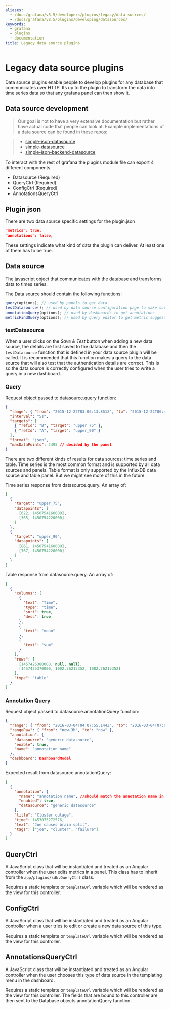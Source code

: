 ```yaml
---
aliases:
  - /docs/grafana/v8.5/developers/plugins/legacy/data-sources/
  - /docs/grafana/v8.5/plugins/developing/datasources/
keywords:
  - grafana
  - plugins
  - documentation
title: Legacy data source plugins
---
```


# Legacy data source plugins

Data source plugins enable people to develop plugins for any database that
communicates over HTTP. Its up to the plugin to transform the data into
time series data so that any grafana panel can then show it.

## Data source development

> Our goal is not to have a very extensive documentation but rather have actual
> code that people can look at. Example implementations of a data source can be
> found in these repos:

> - [simple-json-datasource](https://github.com/grafana/simple-json-datasource)
> - [simple-datasource](https://github.com/grafana/simple-datasource)
> - [simple-json-backend-datasource](https://github.com/grafana/simple-json-backend-datasource)

To interact with the rest of grafana the plugins module file can export 4 different components.

- Datasource (Required)
- QueryCtrl (Required)
- ConfigCtrl (Required)
- AnnotationsQueryCtrl

## Plugin json

There are two data source specific settings for the plugin.json

```json
"metrics": true,
"annotations": false,
```

These settings indicate what kind of data the plugin can deliver. At least one of them has to be true.

## Data source

The javascript object that communicates with the database and transforms data to times series.

The Data source should contain the following functions:

```javascript
query(options); // used by panels to get data
testDatasource(); // used by data source configuration page to make sure the connection is working
annotationQuery(options); // used by dashboards to get annotations
metricFindQuery(options); // used by query editor to get metric suggestions.
```

### testDatasource

When a user clicks on the _Save & Test_ button when adding a new data source, the details are first saved to the database and then the `testDatasource` function that is defined in your data source plugin will be called. It is recommended that this function makes a query to the data source that will also test that the authentication details are correct. This is so the data source is correctly configured when the user tries to write a query in a new dashboard.

### Query

Request object passed to datasource.query function:

```json
{
  "range": { "from": "2015-12-22T03:06:13.851Z", "to": "2015-12-22T06:48:24.137Z" },
  "interval": "5s",
  "targets": [
    { "refId": "B", "target": "upper_75" },
    { "refId": "A", "target": "upper_90" }
  ],
  "format": "json",
  "maxDataPoints": 2495 // decided by the panel
}
```

There are two different kinds of results for data sources:
time series and table. Time series is the most common format and is supported by all data sources and panels. Table format is only supported by the InfluxDB data source and table panel. But we might see more of this in the future.

Time series response from datasource.query.
An array of:

```json
[
  {
    "target": "upper_75",
    "datapoints": [
      [622, 1450754160000],
      [365, 1450754220000]
    ]
  },
  {
    "target": "upper_90",
    "datapoints": [
      [861, 1450754160000],
      [767, 1450754220000]
    ]
  }
]
```

Table response from datasource.query.
An array of:

```json
[
  {
    "columns": [
      {
        "text": "Time",
        "type": "time",
        "sort": true,
        "desc": true
      },
      {
        "text": "mean"
      },
      {
        "text": "sum"
      }
    ],
    "rows": [
      [1457425380000, null, null],
      [1457425370000, 1002.76215352, 1002.76215352]
    ],
    "type": "table"
  }
]
```

### Annotation Query

Request object passed to datasource.annotationQuery function:

```json
{
  "range": { "from": "2016-03-04T04:07:55.144Z", "to": "2016-03-04T07:07:55.144Z" },
  "rangeRaw": { "from": "now-3h", "to": "now" },
  "annotation": {
    "datasource": "generic datasource",
    "enable": true,
    "name": "annotation name"
  },
  "dashboard": DashboardModel
}
```

Expected result from datasource.annotationQuery:

```json
[
  {
    "annotation": {
      "name": "annotation name", //should match the annotation name in grafana
      "enabled": true,
      "datasource": "generic datasource"
    },
    "title": "Cluster outage",
    "time": 1457075272576,
    "text": "Joe causes brain split",
    "tags": ["joe", "cluster", "failure"]
  }
]
```

## QueryCtrl

A JavaScript class that will be instantiated and treated as an Angular controller when the user edits metrics in a panel. This class has to inherit from the `app/plugins/sdk.QueryCtrl` class.

Requires a static template or `templateUrl` variable which will be rendered as the view for this controller.

## ConfigCtrl

A JavaScript class that will be instantiated and treated as an Angular controller when a user tries to edit or create a new data source of this type.

Requires a static template or `templateUrl` variable which will be rendered as the view for this controller.

## AnnotationsQueryCtrl

A JavaScript class that will be instantiated and treated as an Angular controller when the user chooses this type of data source in the templating menu in the dashboard.

Requires a static template or `templateUrl` variable which will be rendered as the view for this controller. The fields that are bound to this controller are then sent to the Database objects annotationQuery function.
